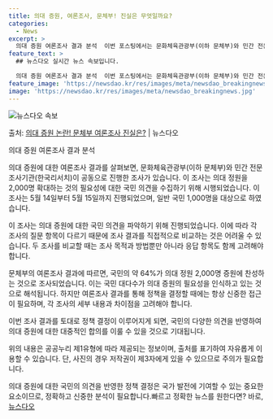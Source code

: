 ```yaml
---
title: 의대 증원, 여론조사, 문체부! 진실은 무엇일까요?
categories:
  - News
excerpt: >
  의대 증원 여론조사 결과 분석  이번 포스팅에서는 문화체육관광부(이하 문체부)와 민간 전문조사기관(한국리서치…
feature_text: >
  ## 뉴스다오 실시간 뉴스 속보입니다.

  의대 증원 여론조사 결과 분석  이번 포스팅에서는 문화체육관광부(이하 문체부)와 민간 전문조사기관(한국리서치…
feature_image: 'https://newsdao.kr/res/images/meta/newsdao_breakingnews.jpg'
image: 'https://newsdao.kr/res/images/meta/newsdao_breakingnews.jpg'
---
```


![뉴스다오 속보](https://newsdao.kr/res/images/meta/newsdao_breakingnews.jpg)

<p>출처: <a href="https://newsdao.kr/4082" rel="dofollow">의대 증원 논란! 문체부 여론조사 진실은?</a> | 뉴스다오</p>

의대 증원 여론조사 결과 분석

의대 증원에 대한 여론조사 결과를 살펴보면, 문화체육관광부(이하 문체부)와 민간 전문조사기관(한국리서치)이 공동으로 진행한 조사가 있습니다. 
이 조사는 의대 정원을 2,000명 확대하는 것의 필요성에 대한 국민 의견을 수집하기 위해 시행되었습니다. 
이 조사는 5월 14일부터 5월 15일까지 진행되었으며, 일반 국민 1,000명을 대상으로 하였습니다.

이 조사는 의대 증원에 대한 국민 의견을 파악하기 위해 진행되었습니다. 
이에 따라 각 조사의 질문 항목이 다르기 때문에 조사 결과를 직접적으로 비교하는 것은 어려울 수 있습니다. 
두 조사를 비교할 때는 조사 목적과 방법뿐만 아니라 응답 항목도 함께 고려해야 합니다.

문체부의 여론조사 결과에 따르면, 국민의 약 64%가 의대 정원 2,000명 증원에 찬성하는 것으로 조사되었습니다. 
이는 국민 대다수가 의대 증원의 필요성을 인식하고 있는 것으로 해석됩니다. 
하지만 여론조사 결과를 통해 정책을 결정할 때에는 항상 신중한 접근이 필요하며, 각 조사의 세부 내용과 차이점을 고려해야 합니다.

이번 조사 결과를 토대로 정책 결정이 이루어지게 되면, 국민의 다양한 의견을 반영하여 의대 증원에 대한 대중적인 합의를 이룰 수 있을 것으로 기대됩니다.

위의 내용은 공공누리 제1유형에 따라 제공되는 정보이며, 출처를 표기하여 자유롭게 이용할 수 있습니다. 
단, 사진의 경우 저작권이 제3자에게 있을 수 있으므로 주의가 필요합니다.

의대 증원에 대한 국민의 의견을 반영한 정책 결정은 국가 발전에 기여할 수 있는 중요한 요소이므로, 정확하고 신중한 분석이 필요합니다.빠르고 정확한 뉴스를 원한다면? 바로, <a href="https://newsdao.kr" rel="dofollow">뉴스다오</a>



